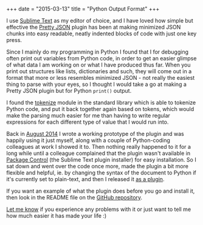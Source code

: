 +++
date = "2015-03-13"
title = "Python Output Format"
+++

I use [Sublime Text](http://www.sublimetext.com/) as my editor of choice, and I have loved how simple but effective the [Pretty JSON](https://packagecontrol.io/packages/Pretty%20JSON) plugin has been at making minimized JSON chunks into easy readable, neatly indented blocks of code with just one key press.

Since I mainly do my programming in Python I found that I for debugging often print out variables from Python code, in order to get an easier glimpse of what data I am working on or what I have produced thus far. When you print out structures like lists, dictionaries and such, they will come out in a format that more or less resembles minimized JSON - not really the easiest thing to parse with your eyes, so I thought I would take a go at making a Pretty JSON plugin but for Python `print()` output.

I found the [tokenize](https://docs.python.org/3/library/tokenize.html) module in the standard library which is able to tokenize Python code, and put it back together again based on tokens, which would make the parsing much easier for me than having to write regular expressions for each different type of value that I would run into.

Back in [August 2014](https://github.com/Tenzer/PythonOutputFormat/commit/94253e5d885bb1bdc94f66a2313d06c73b43c9d8) I wrote a working prototype of the plugin and was happily using it just myself, along with a couple of Python-coding colleagues at work I showed it to. Then nothing really happened to it for a long while until a colleague complained that the plugin wasn't available in [Package Control](https://packagecontrol.io/) (the Sublime Text plugin installer) for easy installation. So I sat down and went over the code once more, made the plugin a bit more flexible and helpful, ie. by changing the syntax of the document to Python if it's currently set to plain-text, and then I released it [as a plugin](https://packagecontrol.io/packages/Python%20Output%20Format).

If you want an example of what the plugin does before you go and install it, then look in the README file on the [GitHub repository](https://github.com/Tenzer/PythonOutputFormat).

[Let me know](https://twitter.com/Tenzer) if you experience any problems with it or just want to tell me how much easier it has made your life :)
